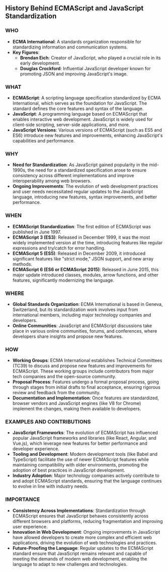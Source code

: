 ## History Behind ECMAScript and JavaScript Standardization

### WHO
- **ECMA International**: A standards organization responsible for standardizing information and communication systems.
- **Key Figures**:
  - **Brendan Eich**: Creator of JavaScript, who played a crucial role in its early development.
  - **Douglas Crockford**: Influential JavaScript developer known for promoting JSON and improving JavaScript's image.

### WHAT
- **ECMAScript**: A scripting language specification standardized by ECMA International, which serves as the foundation for JavaScript. The standard defines the core features and syntax of the language.
- **JavaScript**: A programming language based on ECMAScript that enables interactive web development. JavaScript is widely used for client-side scripting, server-side applications, and more.
- **JavaScript Versions**: Various versions of ECMAScript (such as ES5 and ES6) introduce new features and improvements, enhancing JavaScript's capabilities and performance.

### WHY
- **Need for Standardization**: As JavaScript gained popularity in the mid-1990s, the need for a standardized specification arose to ensure consistency across different implementations and improve interoperability among web browsers.
- **Ongoing Improvements**: The evolution of web development practices and user needs necessitated regular updates to the JavaScript language, introducing new features, syntax improvements, and better performance.

### WHEN
- **ECMAScript Standardization**: The first edition of ECMAScript was published in June 1997.
- **ECMAScript 3 (ES3)**: Released in December 1999, it was the most widely implemented version at the time, introducing features like regular expressions and try/catch for error handling.
- **ECMAScript 5 (ES5)**: Released in December 2009, it introduced significant features like "strict mode," JSON support, and new array methods.
- **ECMAScript 6 (ES6 or ECMAScript 2015)**: Released in June 2015, this major update introduced classes, modules, arrow functions, and other features, significantly modernizing the language.

### WHERE
- **Global Standards Organization**: ECMA International is based in Geneva, Switzerland, but its standardization work involves input from international members, including major technology companies and developers.
- **Online Communities**: JavaScript and ECMAScript discussions take place in various online communities, forums, and conferences, where developers share insights and propose new features.

### HOW
- **Working Groups**: ECMA International establishes Technical Committees (TC39) to discuss and propose new features and improvements for ECMAScript. These working groups include contributors from major tech companies and the open-source community.
- **Proposal Process**: Features undergo a formal proposal process, going through stages from initial drafts to final acceptance, ensuring rigorous review and feedback from the community.
- **Documentation and Implementation**: Once features are standardized, browser vendors and JavaScript engines (like V8 for Chrome) implement the changes, making them available to developers.

### EXAMPLES AND CONTRIBUTIONS
- **JavaScript Frameworks**: The evolution of ECMAScript has influenced popular JavaScript frameworks and libraries (like React, Angular, and Vue.js), which leverage new features for better performance and developer experience.
- **Tooling and Development**: Modern development tools (like Babel and TypeScript) facilitate the use of newer ECMAScript features while maintaining compatibility with older environments, promoting the adoption of best practices in JavaScript development.
- **Industry Adoption**: Major technology companies actively contribute to and adopt ECMAScript standards, ensuring that the language continues to evolve in line with industry needs.

### IMPORTANCE
- **Consistency Across Implementations**: Standardization through ECMAScript ensures that JavaScript behaves consistently across different browsers and platforms, reducing fragmentation and improving user experience.
- **Innovation in Web Development**: Ongoing improvements in JavaScript have allowed developers to create more complex and efficient web applications, driving the evolution of web technologies and practices.
- **Future-Proofing the Language**: Regular updates to the ECMAScript standard ensure that JavaScript remains relevant and capable of meeting the demands of modern web development, enabling the language to adapt to new challenges and technologies.